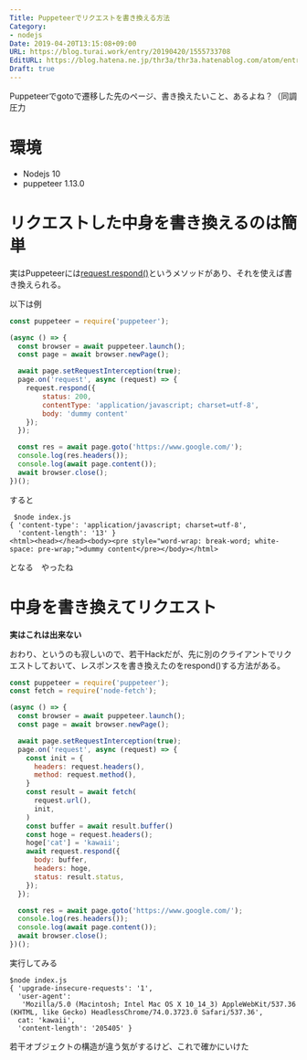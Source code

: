 ```yaml
---
Title: Puppeteerでリクエストを書き換える方法
Category:
- nodejs
Date: 2019-04-20T13:15:08+09:00
URL: https://blog.turai.work/entry/20190420/1555733708
EditURL: https://blog.hatena.ne.jp/thr3a/thr3a.hatenablog.com/atom/entry/17680117127059307238
Draft: true
---
```


Puppeteerでgotoで遷移した先のページ、書き換えたいこと、あるよね？（同調圧力


# 環境

- Nodejs 10
- puppeteer 1.13.0

# リクエストした中身を書き換えるのは簡単

実はPuppeteerには[request.respond()](https://github.com/GoogleChrome/puppeteer/blob/master/docs/api.md#requestrespondresponse)というメソッドがあり、それを使えば書き換えられる。

以下は例

```javascript
const puppeteer = require('puppeteer');

(async () => {
  const browser = await puppeteer.launch();
  const page = await browser.newPage();

  await page.setRequestInterception(true);
  page.on('request', async (request) => {
    request.respond({
        status: 200,
        contentType: 'application/javascript; charset=utf-8',
        body: 'dummy content'
    });
  });

  const res = await page.goto('https://www.google.com/');
  console.log(res.headers());
  console.log(await page.content());
  await browser.close();
})();
```

すると

```
 $node index.js
{ 'content-type': 'application/javascript; charset=utf-8',
  'content-length': '13' }
<html><head></head><body><pre style="word-wrap: break-word; white-space: pre-wrap;">dummy content</pre></body></html>
```

となる　やったね

# 中身を書き換えてリクエスト

**実はこれは出来ない**

おわり、というのも寂しいので、若干Hackだが、先に別のクライアントでリクエストしておいて、レスポンスを書き換えたのをrespond()する方法がある。

```javascript
const puppeteer = require('puppeteer');
const fetch = require('node-fetch');

(async () => {
  const browser = await puppeteer.launch();
  const page = await browser.newPage();

  await page.setRequestInterception(true);
  page.on('request', async (request) => {
    const init = {
      headers: request.headers(),
      method: request.method(),
    }
    const result = await fetch(
      request.url(),
      init,
    )
    const buffer = await result.buffer()
    const hoge = request.headers();
    hoge['cat'] = 'kawaii';
    await request.respond({
      body: buffer,
      headers: hoge,
      status: result.status,
    });
  });

  const res = await page.goto('https://www.google.com/');
  console.log(res.headers());
  console.log(await page.content());
  await browser.close();
})();
```

実行してみる

```
$node index.js
{ 'upgrade-insecure-requests': '1',
  'user-agent':
   'Mozilla/5.0 (Macintosh; Intel Mac OS X 10_14_3) AppleWebKit/537.36 (KHTML, like Gecko) HeadlessChrome/74.0.3723.0 Safari/537.36',
  cat: 'kawaii',
  'content-length': '205405' }
```

若干オブジェクトの構造が違う気がするけど、これで確かにいけた
